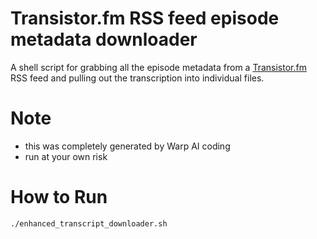 # Transistor.fm RSS feed episode metadata downloader

A shell script for grabbing all the episode metadata from a [Transistor.fm](https://transistor.fm/?via=chris) RSS feed and pulling out the transcription into individual files.

# Note

- this was completely generated by Warp AI coding
- run at your own risk

# How to Run

`./enhanced_transcript_downloader.sh`
